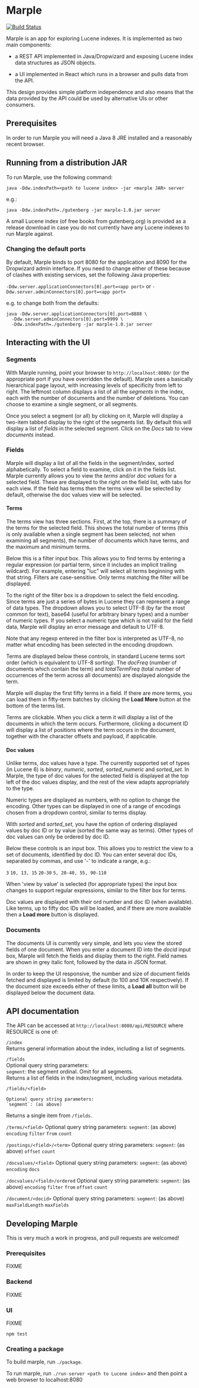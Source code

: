# Marple
[![Build
Status](https://travis-ci.org/flaxsearch/marple.svg?branch=master)](https://travis-ci.org/flaxsearch/marple)


Marple is an app for exploring Lucene indexes. It is implemented as two main components:

 - a REST API implemented in Java/Dropwizard and exposing Lucene index data structures as JSON objects.

 - a UI implemented in React which runs in a browser and pulls data from the API.

This design provides simple platform independence and also means that the data provided by the API could be used by alternative UIs or other consumers.

## Prerequisites
In order to run Marple you will need a Java 8 JRE installed and a reasonably recent browser.

## Running from a distribution JAR
To run Marple, use the following command:

 `java -Ddw.indexPath=<path to lucene index> -jar <marple JAR> server`

 e.g.:

 `java -Ddw.indexPath=./gutenberg -jar marple-1.0.jar server`

A small Lucene index (of free books from gutenberg.org) is provided as a release download in case you do not currently have any Lucene indexes to run Marple against.

### Changing the default ports
By default, Marple binds to port 8080 for the application and 8090 for the Dropwizard admin interface. If you need to change either of these because of clashes with existing services, set the following Java properties:

 `-Ddw.server.applicationConnectors[0].port=<app port>`
or
 `-Ddw.server.adminConnectors[0].port=<app port>`

e.g. to change both from the defaults:

 ```
 java -Ddw.server.applicationConnectors[0].port=8888 \
   -Ddw.server.adminConnectors[0].port=9999 \
   -Ddw.indexPath=./gutenberg -jar marple-1.0.jar server
 ```

## Interacting with the UI
### Segments
With Marple running, point your browser to `http://localhost:8080/` (or the appropriate port if you have overridden the default). Marple uses a basically hierarchical page layout, with increasing levels of specificity from left to right. The leftmost column displays a list of all the *segments* in the index, each with the number of documents and the number of deletions. You can choose to examine a single segment, or all segments.

Once you select a segment (or all) by clicking on it, Marple will display a two-item tabbed display to the right of the segments list. By default this will display a list of *fields* in the selected segment. Click on the *Docs* tab to view *documents* instead.

### Fields
Marple will display a list of all the fields in the segment/index, sorted alphabetically. To select a field to examine, click on it in the fields list. Marple currently allows you to view the *terms* and/or *doc values* for a selected field. These are displayed to the right on the field list, with tabs for each view. If the field has terms then the terms view will be selected by default, otherwise the doc values view will be selected.

#### Terms
The terms view has three sections. First, at the top, there is a summary of the terms for the selected field. This shows the total number of terms (this is only available when a single segment has been selected, not when examining all segments), the number of documents which have terms, and the maximum and minimum terms.

Below this is a filter input box. This allows you to find terms by entering a regular expression (or partial term, since it includes an implicit trailing wildcard). For example, entering "luc" will select all terms beginning with that string. Filters are case-sensitive. Only terms matching the filter will be displayed.

To the right of the filter box is a dropdown to select the field encoding. Since terms are just a series of bytes in Lucene they can represent a range of data types. The dropdown allows you to select UTF-8 (by far the most common for text), base64 (useful for arbitrary binary types) and a number of numeric types. If you select a numeric type which is not valid for the field data, Marple will display an error message and default to UTF-8.

Note that any regexp entered in the filter box is interpreted as UTF-8, no matter what encoding has been selected in the encoding dropdown.

Terms are displayed below these controls, in standard Lucene terms sort order (which is equivalent to UTF-8 sorting). The *docFreq* (number of documents which contain the term) and *totalTermFreq* (total number of occurrences of the term across all documents) are displayed alongside the term.

Marple will display the first fifty terms in a field. If there are more terms, you can load them in fifty-term batches by clicking the **Load More** button at the bottom of the terms list.

Terms are clickable. When you click a term it will display a list of the documents in which the term occurs. Furthermore, clicking a document ID will display a list of positions where the term occurs in the document, together with the character offsets and payload, if applicable.

#### Doc values
Unlike terms, doc values have a type. The currently supported set of types (in Lucene 6) is *binary*, *numeric*, *sorted*, *sorted_numeric* and *sorted_set*. In Marple, the type of doc values for the selected field is displayed at the top left of the doc values display, and the rest of the view adapts appropriately to the type.

Numeric types are displayed as numbers, with no option to change the encoding. Other types can be displayed in one of a range of encodings chosen from a dropdown control, similar to terms display.

With *sorted* and *sorted_set*, you have the option of ordering displayed values by doc ID or by value (sorted the same way as terms). Other types of doc values can only be ordered by doc ID.

Below these controls is an input box. This allows you to restrict the view to a set of documents, identified by doc ID. You can enter several doc IDs, separated by commas, and use '-' to indicate a range, e.g.:

 `3`
 `10, 13, 15`
 `20-30`
 `5, 20-40, 55, 90-110`

When 'view by value' is selected (for appropriate types) the input box changes to support regular expressions, similar to the filter box for terms.

Doc values are displayed with their ord number and doc ID (when available). Like terms, up to fifty doc IDs will be loaded, and if there are more available then a **Load more** button is displayed.

### Documents
The documents UI is currently very simple, and lets you view the stored fields of one document. When you enter a document ID into the *docid* input box, Marple will fetch the fields and display them to the right. Field names are shown in grey italic font, followed by the data in JSON format.

In order to keep the UI responsive, the number and size of document fields fetched and displayed is limited by default (to 100 and 10K respectively). If the document size exceeds either of these limits, a **Load all** button will be displayed below the document data.

## API documentation
The API can be accessed at `http://localhost:8080/api/RESOURCE` where RESOURCE is one of:

`/index` <br/>
Returns general information about the index, including a list of segments.

`/fields` <br/>
  Optional query string parameters: <br/>
  `segment`: the segment ordinal. Omit for all segments. <br/>
Returns a list of fields in the index/segment, including various metadata.

  `/fields/<field>`

    Optional query string parameters:
    `segment`: (as above)

  Returns a single item from `/fields`.

  `/terms/<field>`
    Optional query string parameters:
    `segment`: (as above)
    `encoding`
    `filter`
    `from`
    `count`

  `/postings/<field>/<term>`
    Optional query string parameters:
    `segment`: (as above)
    `offset`
    `count`

  `/docvalues/<field>`
    Optional query string parameters:
    `segment`: (as above)
    `encoding`
    `docs`

  `/docvalues/<field>/ordered`
    Optional query string parameters:
    `segment`: (as above)
    `encoding`
    `filter`
    `from`
    `offset`
    `count`

  `/document/<docid>`
    Optional query string parameters:
    `segment`: (as above)
    `maxFieldLength`
    `maxFields`

## Developing Marple
This is very much a work in progress, and pull requests are welcomed!

### Prerequisites
FIXME

### Backend
FIXME

### UI
FIXME

`npm test`

### Creating a package
To build marple, run `./package`.

To run marple, run `./run-server <path to Lucene index>` and then point a web
browser to localhost:8080
